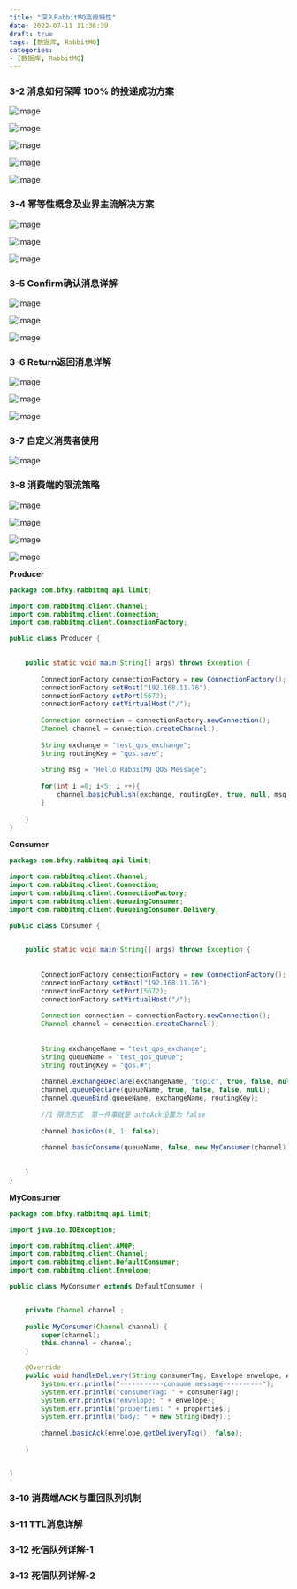 ```yaml
---
title: "深入RabbitMQ高级特性"
date: 2022-07-11 11:36:39
draft: true
tags: [数据库, RabbitMQ]
categories:
- [数据库, RabbitMQ]
---
```



### 3-2 消息如何保障 100% 的投递成功方案

![image](https://user-images.githubusercontent.com/21000558/178245653-cab112cb-0d21-4b5e-8f43-45e3e8ec5804.png)

![image](https://user-images.githubusercontent.com/21000558/178246138-8ac18475-febb-49f8-99d5-5f2db8dcccc0.png)

![image](https://user-images.githubusercontent.com/21000558/178246178-cc85672b-c1e6-4ba5-be5a-4e827224940d.png)

![image](https://user-images.githubusercontent.com/21000558/178245466-390e8542-21f4-4ee8-b5c5-e464531ad085.png)

![image](https://user-images.githubusercontent.com/21000558/178247709-07387a36-ed30-4e20-baef-a4e3a22289ef.png)


### 3-4 幂等性概念及业界主流解决方案

![image](https://user-images.githubusercontent.com/21000558/178248907-3452d74e-3bd8-45bd-bf5c-7c0f6626fd25.png)

![image](https://user-images.githubusercontent.com/21000558/178248991-f5c8c237-c457-4419-aa44-36d3b5779801.png)

![image](https://user-images.githubusercontent.com/21000558/178250023-4f534f15-d4d2-4b1a-9f67-6194b33c2ae0.png)

### 3-5 Confirm确认消息详解 

![image](https://user-images.githubusercontent.com/21000558/178250530-b31f7a7e-5080-4c8e-a0a4-8b052816ee76.png)

![image](https://user-images.githubusercontent.com/21000558/178250582-200358da-2326-4ff6-b3c4-1ea8874b1da5.png)

![image](https://user-images.githubusercontent.com/21000558/178250482-12780f08-ab39-43e8-801a-7a0c7aaa7d26.png)


### 3-6 Return返回消息详解
![image](https://user-images.githubusercontent.com/21000558/178251148-86d4c4d2-5edb-4152-bd43-2384296b7e71.png)

![image](https://user-images.githubusercontent.com/21000558/178251882-7e841ccf-5bfa-4054-a985-a94863736006.png)

![image](https://user-images.githubusercontent.com/21000558/178252067-120bd2bd-1cf5-4eed-81d6-54c0b250826d.png)


### 3-7 自定义消费者使用 

![image](https://user-images.githubusercontent.com/21000558/178252192-9fce26c8-c970-425e-b3d7-001b3c957889.png)


### 3-8 消费端的限流策略

![image](https://user-images.githubusercontent.com/21000558/178393395-187e00c3-83ac-46b9-8a7b-c7a67b478749.png)

![image](https://user-images.githubusercontent.com/21000558/178393677-67724f12-b8a0-4707-a8e1-ff1b084a5ea4.png)

![image](https://user-images.githubusercontent.com/21000558/178393636-7811fd92-6b3d-47e7-be10-84d31200e162.png)

![image](https://user-images.githubusercontent.com/21000558/178393737-d14e465b-8cc3-4759-b8d3-ceb57cc9c8d7.png)

**Producer**
```java
package com.bfxy.rabbitmq.api.limit;

import com.rabbitmq.client.Channel;
import com.rabbitmq.client.Connection;
import com.rabbitmq.client.ConnectionFactory;

public class Producer {

	
	public static void main(String[] args) throws Exception {
		
		ConnectionFactory connectionFactory = new ConnectionFactory();
		connectionFactory.setHost("192.168.11.76");
		connectionFactory.setPort(5672);
		connectionFactory.setVirtualHost("/");
		
		Connection connection = connectionFactory.newConnection();
		Channel channel = connection.createChannel();
		
		String exchange = "test_qos_exchange";
		String routingKey = "qos.save";
		
		String msg = "Hello RabbitMQ QOS Message";
		
		for(int i =0; i<5; i ++){
			channel.basicPublish(exchange, routingKey, true, null, msg.getBytes());
		}
		
	}
}

```

**Consumer**
```java
package com.bfxy.rabbitmq.api.limit;

import com.rabbitmq.client.Channel;
import com.rabbitmq.client.Connection;
import com.rabbitmq.client.ConnectionFactory;
import com.rabbitmq.client.QueueingConsumer;
import com.rabbitmq.client.QueueingConsumer.Delivery;

public class Consumer {

	
	public static void main(String[] args) throws Exception {
		
		
		ConnectionFactory connectionFactory = new ConnectionFactory();
		connectionFactory.setHost("192.168.11.76");
		connectionFactory.setPort(5672);
		connectionFactory.setVirtualHost("/");
		
		Connection connection = connectionFactory.newConnection();
		Channel channel = connection.createChannel();
		
		
		String exchangeName = "test_qos_exchange";
		String queueName = "test_qos_queue";
		String routingKey = "qos.#";
		
		channel.exchangeDeclare(exchangeName, "topic", true, false, null);
		channel.queueDeclare(queueName, true, false, false, null);
		channel.queueBind(queueName, exchangeName, routingKey);
		
		//1 限流方式  第一件事就是 autoAck设置为 false
		
		channel.basicQos(0, 1, false);
		
		channel.basicConsume(queueName, false, new MyConsumer(channel));
		
		
	}
}

```


**MyConsumer**
```java
package com.bfxy.rabbitmq.api.limit;

import java.io.IOException;

import com.rabbitmq.client.AMQP;
import com.rabbitmq.client.Channel;
import com.rabbitmq.client.DefaultConsumer;
import com.rabbitmq.client.Envelope;

public class MyConsumer extends DefaultConsumer {


	private Channel channel ;
	
	public MyConsumer(Channel channel) {
		super(channel);
		this.channel = channel;
	}

	@Override
	public void handleDelivery(String consumerTag, Envelope envelope, AMQP.BasicProperties properties, byte[] body) throws IOException {
		System.err.println("-----------consume message----------");
		System.err.println("consumerTag: " + consumerTag);
		System.err.println("envelope: " + envelope);
		System.err.println("properties: " + properties);
		System.err.println("body: " + new String(body));
		
		channel.basicAck(envelope.getDeliveryTag(), false);
		
	}


}

```


### 3-10 消费端ACK与重回队列机制 


### 3-11 TTL消息详解 

### 3-12 死信队列详解-1

### 3-13 死信队列详解-2 




